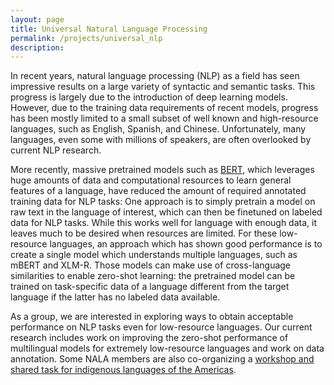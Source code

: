 ```yaml
---
layout: page
title: Universal Natural Language Processing
permalink: /projects/universal_nlp
description:
---
```


In recent years, natural language processing (NLP) as a field has seen impressive results on a large variety of syntactic and semantic tasks. This progress is largely due to the introduction of deep learning models. However, due to the training data requirements of recent models, progress has been mostly limited to a small subset of well known and high-resource languages, such as English, Spanish, and Chinese. Unfortunately, many languages, even some with millions of speakers, are often overlooked by current NLP research.
<br>

More recently, massive pretrained models such as <a href="https://www.aclweb.org/anthology/N19-1423.pdf" target="_blank">BERT</a>, which leverages huge amounts of data and computational resources to learn general features of a language, have reduced the amount of required annotated training data for NLP tasks:
One approach is to simply pretrain a model on raw text in the language of interest, which can then be finetuned on labeled data for NLP tasks. While this works well for language with enough data, it leaves much to be desired when resources are limited. For these low-resource languages, an approach which has shown good performance is to create a single model which understands multiple languages, such as mBERT and XLM-R. Those models can make use of cross-language similarities to enable zero-shot learning: the pretrained model can be trained on task-specific data of a language different from the target language if the latter has no labeled data available.
<br>

As a group, we are interested in exploring ways to obtain acceptable performance on NLP tasks even for low-resource languages.
Our current research includes work on improving the zero-shot performance of multilingual models for extremely low-resource languages and work on data annotation. Some NALA members are also co-organizing a <a href="http://turing.iimas.unam.mx/americasnlp" target="_blank">workshop and shared task for indigenous languages of the Americas</a>.
